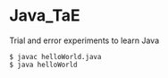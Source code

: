 # Java_TaE
Trial and error experiments to learn Java


    $ javac helloWorld.java
    $ java helloWorld
